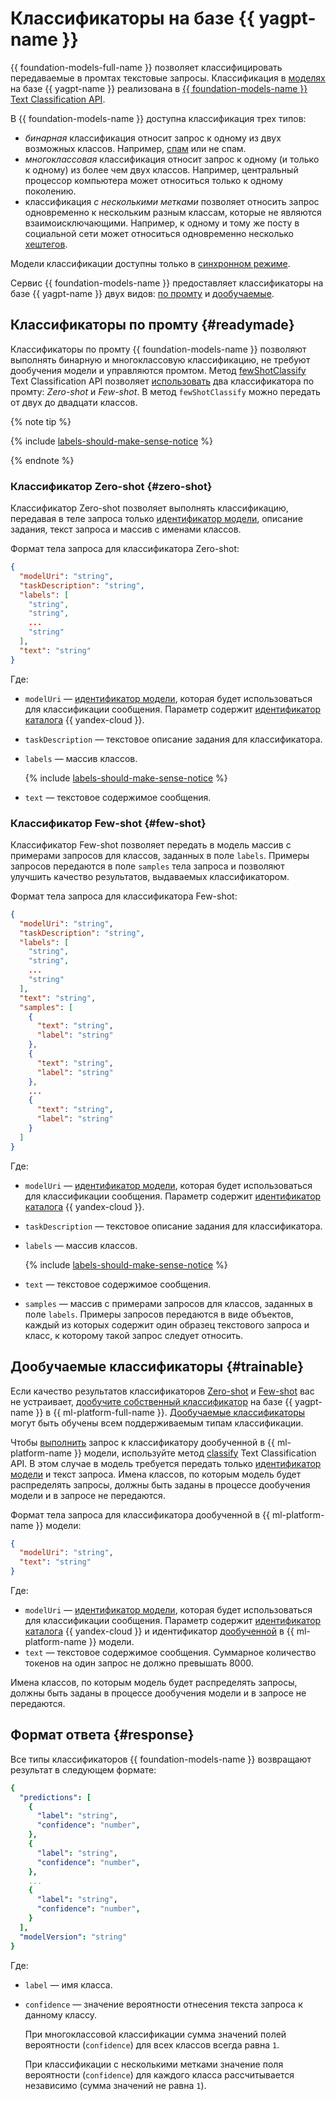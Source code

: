 # Классификаторы на базе {{ yagpt-name }}

{{ foundation-models-full-name }} позволяет классифицировать передаваемые в промтах текстовые запросы. Классификация в [моделях](./models.md) на базе {{ yagpt-name }} реализована в [{{ foundation-models-name }} Text Classification API](../../text-classification/api-ref/index.md).

В {{ foundation-models-name }} доступна классификация трех типов:
* _бинарная_ классификация относит запрос к одному из двух возможных классов. Например, [спам](https://ru.wikipedia.org/wiki/Спам) или не спам.
* _многоклассовая_ классификация относит запрос к одному (и только к одному) из более чем двух классов. Например, центральный процессор компьютера может относиться только к одному поколению.
* классификация _с несколькими метками_ позволяет относить запрос одновременно к нескольким разным классам, которые не являются взаимоисключающими. Например, к одному и тому же посту в социальной сети может относиться одновременно несколько [хештегов](https://ru.wikipedia.org/wiki/Хештег).

Модели классификации доступны только в [синхронном режиме](../index.md#working-mode).

Сервис {{ foundation-models-name }} предоставляет классификаторы на базе {{ yagpt-name }} двух видов: [по промту](#readymade) и [дообучаемые](#trainable).

## Классификаторы по промту {#readymade}

Классификаторы по промту {{ foundation-models-name }} позволяют выполнять бинарную и многоклассовую классификацию, не требуют дообучения модели и управляются промтом. Метод [fewShotClassify](../../text-classification/api-ref/TextClassification/fewShotClassify.md) Text Classification API позволяет [использовать](../../operations/classifier/readymade.md) два классификатора по промту: _Zero-shot_ и _Few-shot_. В метод `fewShotClassify` можно передать от двух до двадцати классов.

{% note tip %}

{% include [labels-should-make-sense-notice](../../../_includes/foundation-models/classifier/labels-should-make-sense-notice.md) %}

{% endnote %}

### Классификатор Zero-shot {#zero-shot}

Классификатор Zero-shot позволяет выполнять классификацию, передавая в теле запроса только [идентификатор модели](./models.md), описание задания, текст запроса и массив с именами классов.

Формат тела запроса для классификатора Zero-shot:

```json
{
  "modelUri": "string",
  "taskDescription": "string",
  "labels": [
    "string",
    "string",
    ...
    "string"
  ],
  "text": "string"
}
```

Где:
* `modelUri` — [идентификатор модели](./models.md), которая будет использоваться для классификации сообщения. Параметр содержит [идентификатор каталога](../../../resource-manager/operations/folder/get-id.md) {{ yandex-cloud }}.
* `taskDescription` — текстовое описание задания для классификатора.
* `labels` — массив классов.

    {% include [labels-should-make-sense-notice](../../../_includes/foundation-models/classifier/labels-should-make-sense-notice.md) %}

* `text` — текстовое содержимое сообщения.


### Классификатор Few-shot {#few-shot}

Классификатор Few-shot позволяет передать в модель массив с примерами запросов для классов, заданных в поле `labels`. Примеры запросов передаются в поле `samples` тела запроса и позволяют улучшить качество результатов, выдаваемых классификатором.

Формат тела запроса для классификатора Few-shot:

```json
{
  "modelUri": "string",
  "taskDescription": "string",
  "labels": [
    "string",
    "string",
    ...
    "string"
  ],
  "text": "string",
  "samples": [
    {
      "text": "string",
      "label": "string"
    },
    {
      "text": "string",
      "label": "string"
    },
    ...
    {
      "text": "string",
      "label": "string"
    }
  ]
}
```

Где:
* `modelUri` — [идентификатор модели](./models.md), которая будет использоваться для классификации сообщения. Параметр содержит [идентификатор каталога](../../../resource-manager/operations/folder/get-id.md) {{ yandex-cloud }}.
* `taskDescription` — текстовое описание задания для классификатора.
* `labels` — массив классов.

    {% include [labels-should-make-sense-notice](../../../_includes/foundation-models/classifier/labels-should-make-sense-notice.md) %}

* `text` — текстовое содержимое сообщения.
* `samples` — массив с примерами запросов для классов, заданных в поле `labels`. Примеры запросов передаются в виде объектов, каждый из которых содержит один образец текстового запроса и класс, к которому такой запрос следует относить.

## Дообучаемые классификаторы {#trainable}

Если качество результатов классификаторов [Zero-shot](#zero-shot) и [Few-shot](#few-shot) вас не устраивает, [дообучите собственный классификатор](../../../datasphere/tutorials/yagpt-tuning-classifier.md) на базе {{ yagpt-name }} в {{ ml-platform-full-name }}. [Дообучаемые классификаторы](../../../datasphere/concepts/models/foundation-models.md#classifier-training) могут быть обучены всем поддерживаемым типам классификации.

Чтобы [выполнить](../../operations/classifier/additionally-trained.md) запрос к классификатору дообученной в {{ ml-platform-name }} модели, используйте метод [classify](../../text-classification/api-ref/TextClassification/classify.md) Text Classification API. В этом случае в модель требуется передать только [идентификатор модели](./models.md) и текст запроса. Имена классов, по которым модель будет распределять запросы, должны быть заданы в процессе дообучения модели и в запросе не передаются.

Формат тела запроса для классификатора дообученной в {{ ml-platform-name }} модели:

```json
{
  "modelUri": "string",
  "text": "string"
}
```

Где:
* `modelUri` — [идентификатор модели](./models.md), которая будет использоваться для классификации сообщения. Параметр содержит [идентификатор каталога](../../../resource-manager/operations/folder/get-id.md) {{ yandex-cloud }} и идентификатор [дообученной](../../../datasphere/concepts/models/foundation-models.md#classifier-training) в {{ ml-platform-name }} модели.
* `text` — текстовое содержимое сообщения. Суммарное количество токенов на один запрос не должно превышать 8000.

Имена классов, по которым модель будет распределять запросы, должны быть заданы в процессе дообучения модели и в запросе не передаются.


## Формат ответа {#response}

Все типы классификаторов {{ foundation-models-name }} возвращают результат в следующем формате:

```yaml
{
  "predictions": [
    {
      "label": "string",
      "confidence": "number",
    },
    {
      "label": "string",
      "confidence": "number",
    },
    ...
    {
      "label": "string",
      "confidence": "number",
    }
  ],
  "modelVersion": "string"
}
```

Где:
* `label` — имя класса.
* `confidence` — значение вероятности отнесения текста запроса к данному классу.

    При многоклассовой классификации сумма значений полей вероятности (`confidence`) для всех классов всегда равна `1`.

    При классификации с несколькими метками значение поля вероятности (`confidence`) для каждого класса рассчитывается независимо (сумма значений не равна `1`).